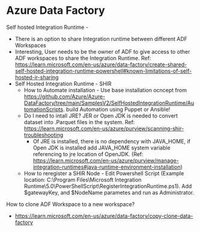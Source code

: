 Azure Data Factory
===================

Self hosted Integration Runtime -
* There is an option to share Integration runtime between different ADF Workspaces
* Interesting, User needs to be the owner of ADF to give access to other ADF workspaces to share the Integration Runtime. Ref: https://learn.microsoft.com/en-us/azure/data-factory/create-shared-self-hosted-integration-runtime-powershell#known-limitations-of-self-hosted-ir-sharing 
* Self Hosted Integration Runtime - SHIR
  * How to Automate installation - Use base installation ocncept from https://github.com/Azure/Azure-DataFactory/tree/main/SamplesV2/SelfHostedIntegrationRuntime/AutomationScripts. build Automation using Puppet or Ansible!
  * Do I need to intall JRE? JER or Open JDK is needed to convert dataset into .Parquet files in the system. Ref:  https://learn.microsoft.com/en-us/azure/purview/scanning-shir-troubleshooting
    * Of JRE is installed, there is no dependency with JAVA_HOME, if Open JDK is installed add JAVA_HOME system variable referencing to jre location of OpenJDK. (Ref: https://learn.microsoft.com/en-us/azure/purview/manage-integration-runtimes#java-runtime-environment-installation)
  * How to reregister a SHIR Node - Edit Powershell Script (Example location: C:\Program Files\Microsoft Integration Runtime\5.0\PowerShellScript\RegisterIntegrationRuntime.ps1). Add $gatewayKey, and $NodeName parametes and run as Administrator.


How to clone ADF Workspace to a new workspace?
* https://learn.microsoft.com/en-us/azure/data-factory/copy-clone-data-factory 


